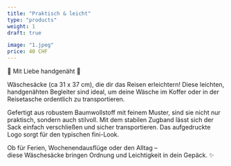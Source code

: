 ```yaml
---
title: "Praktisch & leicht"
type: "products"
weight: 1
draft: true

image: "1.jpeg"
price: 40 CHF
---
```


🌿 Mit Liebe handgenäht 🌿

Wäschesäcke (ca 31 x 37 cm), die dir das Reisen erleichtern! Diese leichten, handgenähten Begleiter sind ideal, um deine Wäsche im Koffer oder in der Reisetasche ordentlich zu transportieren.

Gefertigt aus robustem Baumwollstoff mit feinem Muster, sind sie nicht nur praktisch, sondern auch stilvoll. Mit dem stabilen Zugband lässt sich der Sack einfach verschließen und sicher transportieren. Das aufgedruckte Logo sorgt für den typischen fini-Look.

Ob für Ferien, Wochenendausflüge oder den Alltag –  
diese Wäschesäcke bringen Ordnung und Leichtigkeit in dein Gepäck. ✨
